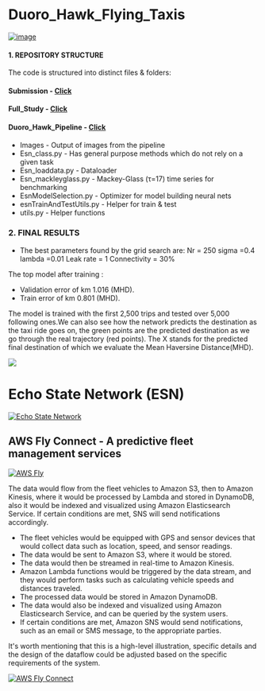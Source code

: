 # Duoro_Hawk_Flying_Taxis

[![image](https://www.linkpicture.com/q/BMW-1.jpg)](https://github.com/Rupesh707/Duoro_Hawk_Flying_Taxis/blob/Master/Duro_Hawk.ipynb)


#### 1. REPOSITORY STRUCTURE 
The code is structured into distinct files & folders:

#### Submission - [Click](https://github.com/Rupesh707/Duoro_Hawk_Flying_Taxis/tree/Master/submission_data%2Bparameters)

#### Full_Study - [Click](https://github.com/Rupesh707/Duoro_Hawk_Flying_Taxis/blob/Master/Duro_Hawk.ipynb)

#### Duoro_Hawk_Pipeline - [Click](https://github.com/Rupesh707/Duoro_Hawk_Flying_Taxis)
- Images - Output of images from the pipeline
- Esn_class.py - Has general purpose methods which do not rely on a given task
- Esn_loaddata.py - Dataloader
- Esn_mackleyglass.py - Mackey-Glass (τ=17) time series for benchmarking
- EsnModelSelection.py - Optimizer for model building neural nets
- esnTrainAndTestUtils.py - Helper for train & test
- utils.py - Helper functions


### 2. FINAL RESULTS

- The best parameters found by the grid search are:
Nr = 250 sigma =0.4 lambda =0.01 Leak rate = 1 Connectivity = 30%

The top model after training :
- Validation error of km 1.016 (MHD).
- Train error of km 0.801 (MHD).

The model is trained with the first 2,500 trips and tested over 5,000 following ones.We can also see how the network predicts the destination as the taxi ride goes on, the green points are the predicted destination as we go through the real trajectory (red points). The X stands for the predicted final destination of which we evaluate the Mean Haversine Distance(MHD).

[![](https://www.linkpicture.com/q/Traj.png)](https://www.linkpicture.com/view.php?img=LPic63bf73f456cde368928031)

# Echo State Network (ESN)


[![Echo State Network](https://www.linkpicture.com/q/ESN-Model.png)](https://www.linkpicture.com/view.php?img=LPic63bf7067ea4791208584718)

## AWS Fly Connect - A predictive fleet management services


[![AWS Fly](https://www.linkpicture.com/q/BMW-2.jpg)](https://www.linkpicture.com/view.php?img=LPic63bf853809b721181603192)

The data would flow from the fleet vehicles to Amazon S3, then to Amazon Kinesis, where it would be processed by Lambda and stored in DynamoDB, also it would be indexed and visualized using Amazon Elasticsearch Service. If certain conditions are met, SNS will send notifications accordingly.

- The fleet vehicles would be equipped with GPS and sensor devices that would collect data such as location, speed, and sensor readings.
- The data would be sent to Amazon S3, where it would be stored.
- The data would then be streamed in real-time to Amazon Kinesis.
- Amazon Lambda functions would be triggered by the data stream, and they would perform tasks such as calculating vehicle speeds and distances traveled.
- The processed data would be stored in Amazon DynamoDB.
- The data would also be indexed and visualized using Amazon Elasticsearch Service, and can be queried by the system users.
- If certain conditions are met, Amazon SNS would send notifications, such as an email or SMS message, to the appropriate parties.

It's worth mentioning that this is a high-level illustration, specific details and the design of the dataflow could be adjusted based on the specific requirements of the system.



[![AWS Fly Connect](https://www.linkpicture.com/q/AWSFly-Connect.jpg)](https://www.linkpicture.com/view.php?img=LPic63bf78005901c158239597)
